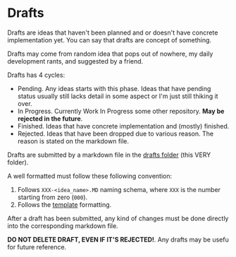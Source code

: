 # Drafts

Drafts are ideas that haven't been planned and or doesn't have concrete implementation yet. You can say that drafts are concept of something.

Drafts may come from random idea that pops out of nowhere, my daily development rants, and suggested by a friend.

Drafts has 4 cycles:

- Pending. Any ideas starts with this phase. Ideas that have pending status usually still lacks detail in some aspect or I'm just still thiking it over.
- In Progress. Currently Work In Progress some other repository. **May be rejected in the future**.
- Finished. Ideas that have concrete implementation and (mostly) finished.
- Rejected. Ideas that have been dropped due to various reason. The reason is stated on the markdown file.

Drafts are submitted by a markdown file in the [drafts folder](drafts) (this VERY folder).

A well formatted must follow these following convention:

1. Follows `XXX-<idea_name>.MD` naming schema, where `XXX` is the number starting from zero (`000`).
2. Follows the [template](template.MD) formatting.

After a draft has been submitted, any kind of changes must be done directly into the corresponding markdown file.

**DO NOT DELETE DRAFT, EVEN IF IT'S REJECTED!**. Any drafts may be usefu for future reference.
